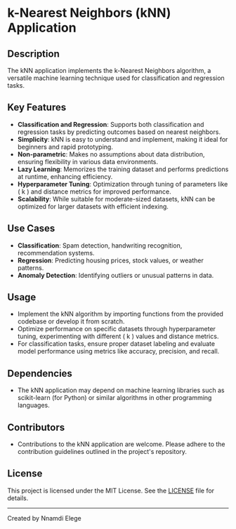 # k-Nearest Neighbors (kNN) Application

## Description

The kNN application implements the k-Nearest Neighbors algorithm, a versatile machine learning technique used for classification and regression tasks.

## Key Features

-   **Classification and Regression**: Supports both classification and regression tasks by predicting outcomes based on nearest neighbors.
-   **Simplicity**: kNN is easy to understand and implement, making it ideal for beginners and rapid prototyping.
-   **Non-parametric**: Makes no assumptions about data distribution, ensuring flexibility in various data environments.
-   **Lazy Learning**: Memorizes the training dataset and performs predictions at runtime, enhancing efficiency.
-   **Hyperparameter Tuning**: Optimization through tuning of parameters like \( k \) and distance metrics for improved performance.
-   **Scalability**: While suitable for moderate-sized datasets, kNN can be optimized for larger datasets with efficient indexing.

## Use Cases

-   **Classification**: Spam detection, handwriting recognition, recommendation systems.
-   **Regression**: Predicting housing prices, stock values, or weather patterns.
-   **Anomaly Detection**: Identifying outliers or unusual patterns in data.

## Usage

-   Implement the kNN algorithm by importing functions from the provided codebase or develop it from scratch.
-   Optimize performance on specific datasets through hyperparameter tuning, experimenting with different \( k \) values and distance metrics.
-   For classification tasks, ensure proper dataset labeling and evaluate model performance using metrics like accuracy, precision, and recall.

## Dependencies

-   The kNN application may depend on machine learning libraries such as scikit-learn (for Python) or similar algorithms in other programming languages.

## Contributors

-   Contributions to the kNN application are welcome. Please adhere to the contribution guidelines outlined in the project's repository.

## License

This project is licensed under the MIT License. See the [LICENSE](LICENSE) file for details.

---

Created by Nnamdi Elege
